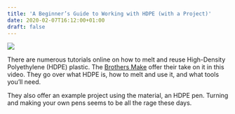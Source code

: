 ```yaml
---
title: 'A Beginner’s Guide to Working with HDPE (with a Project)'
date: 2020-02-07T16:12:00+01:00
draft: false
---
```


![](https://cdn-blog.adafruit.com/uploads/2020/02/hdpe.png)

There are numerous tutorials online on how to melt and reuse High-Density Polyethylene (HDPE) plastic. The [Brothers Make](https://www.youtube.com/channel/UC0A0TIq-WDyKZcGcOt5WpPA) offer their take on it in this video. They go over what HDPE is, how to melt and use it, and what tools you’ll need.

They also offer an example project using the material, an HDPE pen. Turning and making your own pens seems to be all the rage these days.